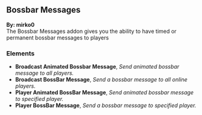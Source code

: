 ## Bossbar Messages
**By: mirko0**<br>
The Bossbar Messages addon gives you the ability to have timed or permanent bossbar messages to players
<br>

### Elements
* **Broadcast Animated Bossbar Message**, *Send animated bossbar message to all players.*
* **Broadcast BossBar Message**, *Send a bossbar message to all online players.*
* **Player Animated BossBar Message**, *Send animated bossbar message to specified player.*
* **Player BossBar Message**, *Send a bossbar message to specified player.*
